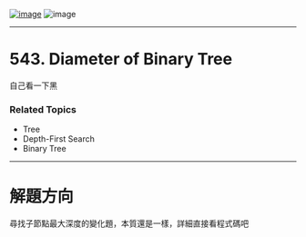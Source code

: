 [![image](https://img.shields.io/badge/Leetcode-Link-blue?logo=leetcode)](https://leetcode.com/problems/diameter-of-binary-tree/)
![image](https://img.shields.io/badge/Difficulty-Easy-green)

---

# 543. Diameter of Binary Tree

自己看一下黑

### Related Topics

- Tree
- Depth-First Search
- Binary Tree
  
---

# 解題方向

尋找子節點最大深度的變化題，本質還是一樣，詳細直接看程式碼吧